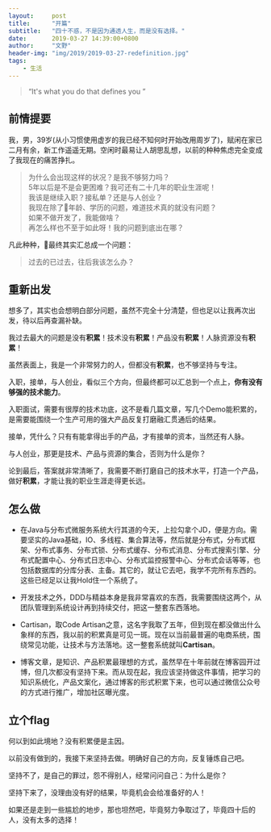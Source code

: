 ```yaml
---
layout:     post
title:      "开篇"
subtitle:   "四十不惑，不是因为通透人生，而是没有选择。"
date:       2019-03-27 14:39:00+0800
author:     "文野"
header-img: "img/2019/2019-03-27-redefinition.jpg"
tags:
    - 生活
---
```


> “It's what you do that defines you ”

## 前情提要

我，男，39岁(从小习惯使用虚岁的我已经不知何时开始改用周岁了)，赋闲在家已二月有余，新工作遥遥无期。空闲时最易让人胡思乱想，以前的种种焦虑完全变成了我现在的痛苦挣扎。

> 为什么会出现这样的状况？是我不够努力吗？<br/>
> 5年以后是不是会更困难？我可还有二十几年的职业生涯呢！<br/>
> 我该是继续入职？接私单？还是与人创业？<br/>
> 我现在除了年龄、学历的问题，难道技术真的就没有问题？<br/>
> 如果不做开发了，我能做啥？<br/>
> 再怎么样也不至于如此呀！我的问题到底出在哪？

凡此种种，最终其实汇总成一个问题： 

> 过去的已过去，往后我该怎么办？

## 重新出发

想多了，其实也会想明白部分问题，虽然不完全十分清楚，但也足以让我再次出发，待以后再查漏补缺。

我过去最大的问题是没有**积累**！技术没有**积累**！产品没有**积累**！人脉资源没有**积累**！

虽然表面上，我是一个非常努力的人，但都没有**积累**，也不够坚持与专注。

入职，接单，与人创业，看似三个方向，但最终都可以汇总到一个点上，**你有没有够强的技术能力**。

入职面试，需要有很厚的技术功底，这不是看几篇文章，写几个Demo能积累的，是需要能围绕一个生产可用的强大产品反复打磨融汇贯通后的结果。

接单，凭什么？只有有能拿得出手的产品，才有接单的资本，当然还有人脉。

与人创业，那更是技术、产品与资源的集合，否则为什么是你？

论到最后，答案就非常清晰了，我需要不断打磨自己的技术水平，打造一个产品，做好**积累**，才能让我的职业生涯走得更长远。


## 怎么做

+ 在Java与分布式微服务系统大行其道的今天，上拉勾拿个JD，便是方向。需要坚实的Java基础，IO、多线程、集合算法等，然后就是分布式，分布式框架、分布式事务、分布式锁、分布式缓存、分布式消息、分布式搜索引擎、分布式配置中心、分布式日志中心、分布式监控报警中心、分布式会话等等，也包括数据库的分库分表、主备。其它的，就让它去吧，我学不完所有东西的。这些已经足以让我Hold住一个系统了。

+ 开发技术之外，DDD与精益本身是我非常喜欢的东西，我需要围绕这两个，从团队管理到系统设计再到持续交付，把这一整套东西落地。

+ Cartisan，取Code Artisan之意，这名字我取了五年，但到现在都没做出什么象样的东西，我以前的积累真是可见一斑。现在以当前最普遍的电商系统，围绕常见功能，让技术与方法落地。这一整套系统就叫**Cartisan**。

+ 博客文章，是知识、产品积累最理想的方式，虽然早在十年前就在博客园开过博，但几次都没有坚持下来。而从现在起，我应该坚持做这件事情，把学习的知识系统化，产品文案化，通过博客的形式积累下来，也可以通过微信公众号的方式进行推广，增加社区曝光度。

## 立个flag

何以到如此境地？没有积累便是主因。

以前没有做到的，我接下来坚持去做。明确好自己的方向，反复锤炼自己吧。

坚持不了，是自己的罪过，怨不得别人，经常问问自己：为什么是你？

坚持下来了，没理由没有好的结果，毕竟机会会给准备好的人！

如果还是走到一些尴尬的地步，那也坦然吧，毕竟努力争取过了，毕竟四十后的人，没有太多的选择！